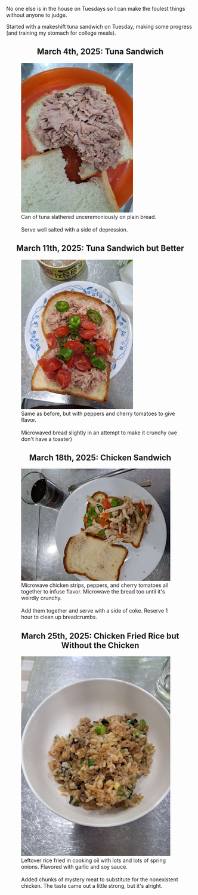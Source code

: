No one else is in the house on Tuesdays so I can make the foulest things without anyone to judge.

Started with a makeshift tuna sandwich on Tuesday, making some progress (and training my stomach for college meals).

<h2 style="text-align:center">March 4th, 2025: Tuna Sandwich</h2>
<figure>
    <img style="width:300px" src="/images/activity/20250318_tuesday_meals_1.jpg">
    <figcaption>Can of tuna slathered unceremoniously on plain bread.<br><br>Serve well salted with a side of depression.</figcaption>
</figure>

<h2 style="text-align:center">March 11th, 2025: Tuna Sandwich but Better</h2>
<figure>
    <img style="width:300px" src="/images/activity/20250318_tuesday_meals_2.jpg">
    <figcaption>Same as before, but with peppers and cherry tomatoes to give flavor.<br><br>Microwaved bread slightly in an attempt to make it crunchy (we don't have a toaster)</figcaption>
</figure>

<h2 style="text-align:center">March 18th, 2025: Chicken Sandwich</h2>
<figure>
    <img style="width:400px" src="/images/activity/20250318_tuesday_meals_3.jpg">
    <figcaption>Microwave chicken strips, peppers, and cherry tomatoes all together to infuse flavor. Microwave the bread too until it's weirdly crunchy.<br><br>Add them together and serve with a side of coke. Reserve 1 hour to clean up breadcrumbs.</figcaption>
</figure>

<h2 style="text-align:center">March 25th, 2025: Chicken Fried Rice but Without the Chicken</h2>
<figure>
    <img style="width:400px" src="/images/activity/20250318_tuesday_meals_4.jpg">
    <figcaption>Leftover rice fried in cooking oil with lots and lots of spring onions. Flavored with garlic and soy sauce.<br><br>Added chunks of mystery meat to substitute for the nonexistent chicken. The taste came out a little strong, but it's alright.</figcaption>
</figure>